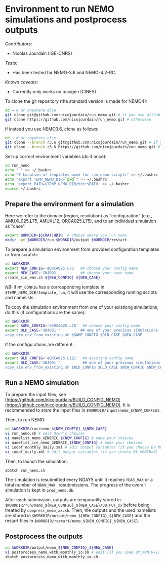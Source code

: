 # Environment to run NEMO simulations and postprocess outputs

_Contributors:_
* Nicolas Jourdain (IGE-CNRS)

_Tests:_
* Has been tested for NEMO-3.6 and NEMO-4.2-RC.

_Known caveats:_
* Currently only works on occigen (CINES)


To clone the git repository (the standard version is made for NEMO4):
```bash
cd ~ # or anywhere else
git clone git@github.com:nicojourdain/run_nemo.git # if you use github with SSH key
git clone https://github.com/nicojourdain/run_nemo.git # otherwise
```
If instead you use NEMO3.6, clone as follows:
```bash
cd ~ # or anywhere else
git clone --branch r3.6 git@github.com:nicojourdain/run_nemo.git # if you use github with SSH key
git clone --branch r3.6 https://github.com/nicojourdain/run_nemo.git # otherwise
```

Set up correct environment variables (do it once):
```bash
cd run_nemo
echo " " >> ~/.bashrc
echo "# Location of templates used for run_nemo scripts" >> ~/.bashrc
echo "export TEMP_NEMO_DIR=`pwd`" >> ~/.bashrc
echo 'export PATH=$TEMP_NEMO_DIR/bin:$PATH' >> ~/.bashrc
source ~/.bashrc
```

## Prepare the environment for a simulation

Here we refer to the domain (region, resolution) as "configuration" (e.g., AMUXL025.L75, AMUXL12, ORCA025.L75), and to an individual simulation as "case".

```bash
export WORKDIR=$SCRATCHDIR  # choose where you run nemo
mkdir -pv $WORKDIR/run $WORKDIR/output $WORKDIR/restart
```

To prepare a simulation environment from provided configuration templates or from scratch:
```bash
cd $WORKDIR
export NEW_CONFIG='eORCA025.L75'  ## choose your config name
export NEW_CASE='GNJ002'          ## choose your case name
create_sim_env.sh ${NEW_CONFIG} ${NEW_CASE}
```

*NB:* if ``` MY_CONFIG ``` has a corresponding template in ``` $TEMP_NEMO_DIR/template_run ```, it will use the corresponding running scripts and namelists.

To copy the simulation environment from one of your existiong simulations, do this (if configurations are the same):
```bash
cd $WORKDIR
export SAME_CONFIG='eORCA025.L75'  ## choose your config name
export OLD_CASE='GNJ001''         ## one of your previous simulations
copy_sim_env_from_existing.sh $SAME_CONFIG $OLD_CASE $NEW_CASE
```

If the configurations are different:
```bash
cd $WORKDIR
export OLD_CONFIG='eORCA025.L121'  ## existing config name
export OLD_CASE='GNJ001''          ## one of your previous simulations
copy_sim_env_from_existing.sh $OLD_CONFIG $OLD_CASE $NEW_CONFIG $NEW_CASE
```

## Run a NEMO simulation

To prepare the input files, see [https://github.com/nicojourdain/BUILD_CONFIG_NEMO](https://github.com/nicojourdain/BUILD_CONFIG_NEMO). It is recommended to store the input files in ``` $WORKDIR/input/nemo_${NEW_CONFIG} ```. 

Then, to run NEMO:

```bash
cd $WORKDIR/run/nemo_${NEW_CONFIG}_${NEW_CASE}
vi run_nemo.sh # edit User's choices
vi namelist_nemo_GENERIC_${NEW_CONFIG} # make your choices
vi namelist_ice_nemo_GENERIC_${NEW_CONFIG} # make your choices
vi iodef_monthly_daily.xml # edit output variables (if you choose BY_MONTH=1)
vi iodef_daily.xml # edit output variables (if you choose BY_MONTH=0)
```

Then, to launch the simulation:
```bash
sbatch run_nemo.sh
```

The simulation is resubmitted every NDAYS until it reaches ``` YEAR_MAX ``` or a total number of ```NRUN_MAX ``` resubmissions. The progress of the overall simulation is kept in ``` prod_nemo.db ```.

After each submission, outputs are temporarilly stored in ``` $WORKDIR/run/nemo_${NEW_CONFIG}_${NEW_CASE}/OUTPUT_xx ``` before being treated by ``` compress_nemo_xx.sh ```. Then, the outputs and the used namelists are stored in ``` $WORKDIR/output/nemo_${NEW_CONFIG}_${NEW_CASE} ``` and the restart files in ``` $WORKDIR/restart/nemo_${NEW_CONFIG}_${NEW_CASE} ```.

## Postprocess the outputs

```bash
cd $WORKDIR/output/nemo_${NEW_CONFIG}_${NEW_CASE}
vi postprocess_nemo_with_monthly_io.sh # edit (if you used BY_MONTH=1)
sbatch postprocess_nemo_with_monthly_io.sh
```

